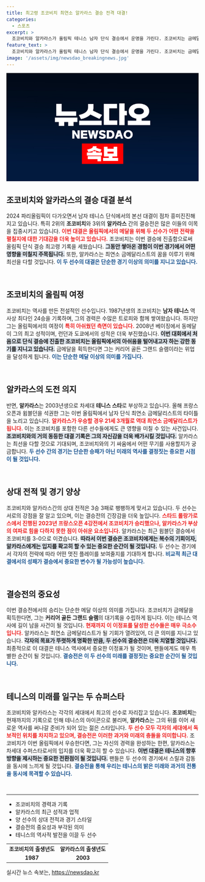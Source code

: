 ```yaml
---
title: 최고령 조코비치 최연소 알카라스 결승 전격 대결!
categories:
  - 스포츠
excerpt: >
  조코비치와 알카라스가 올림픽 테니스 남자 단식 결승에서 운명을 가린다. 조코비치는 금메달을 획득할 경우 커리어 골든 그랜드 슬램에 도전하고, 알카라스는 최연소 금메달리스트의 꿈을 꾀한다. 전대미문의 대결, 놓치지 마세요!
feature_text: >
  조코비치와 알카라스가 올림픽 테니스 남자 단식 결승에서 운명을 가린다. 조코비치는 금메달을 획득할 경우 커리어 골든 그랜드 슬램에 도전하고, 알카라스는 최연소 금메달리스트의 꿈을 꾀한다. 전대미문의 대결, 놓치지 마세요!
image: '/assets/img/newsdao_breakingnews.jpg'
---
```


<p><img src="/assets/img/newsdao_breakingnews.jpg" alt="cryptoinkorea 속보" /></p>

<h2 data-ke-size="size26">조코비치와 알카라스의 결승 대결 분석</h2>

<p data-ke-size="size16">2024 파리올림픽이 다가오면서 남자 테니스 단식에서의 본선 대결이 점차 흥미진진해지고 있습니다. 특히 2위의 <b>조코비치</b>와 3위의 <b>알카라스</b> 간의 결승전은 많은 이들의 이목을 집중시키고 있습니다. <b><span style="color: #ee2323;">이번 대결은 올림픽에서의 메달을 위해 두 선수가 어떤 전략을 펼칠지에 대한 기대감을 더욱 높이고 있습니다.</span></b> 조코비치는 이번 결승에 진출함으로써 올림픽 단식 결승 최고령 기록을 세웠습니다. <b><span style="background-color: #21538527;">그동안 쌓아온 경험이 이번 경기에서 어떤 영향을 미칠지 주목됩니다.</span></b> 또한, 알카라스는 최연소 금메달리스트의 꿈을 이루기 위해 최선을 다할 것입니다. <b><span style="color: #1a5490;">이 두 선수의 대결은 단순한 경기 이상의 의미를 지니고 있습니다.</span></b></p>

<p data-ke-size="size16">&nbsp;</p>

<h2 data-ke-size="size26">조코비치의 올림픽 여정</h2>

<p data-ke-size="size16">조코비치는 역사를 만든 전설적인 선수입니다. 1987년생의 조코비치는 <b>남자 테니스</b> 역사상 최다인 24승을 기록하며, 그의 경력은 수많은 트로피와 함께 쌓여왔습니다. 하지만 그는 올림픽에서의 여정이 <b><span style="color: #ee2323;">특히 아쉬웠던 측면이 있습니다.</span></b> 2008년 베이징에서 동메달이 그의 최고 성적이며, 런던과 도쿄에서의 성적은 더욱 부진했습니다. <b><span style="background-color: #21538527;">이번 대회에서 처음으로 단식 결승에 진출한 조코비치는 올림픽에서의 아쉬움을 털어내고자 하는 강한 동기를 지니고 있습니다.</span></b> 금메달을 획득한다면 그는 커리어 골든 그랜드 슬램이라는 위업을 달성하게 됩니다. <b><span style="color: #1a5490;">이는 단순한 메달 이상의 의미를 가집니다.</span></b></p>

<p data-ke-size="size16">&nbsp;</p>

<h2 data-ke-size="size26">알카라스의 도전 의지</h2>

<p data-ke-size="size16">반면, <b>알카라스</b>는 2003년생으로 차세대 <b>테니스 스타</b>로 부상하고 있습니다. 올해 프랑스오픈과 윔블던을 석권한 그는 이번 올림픽에서 남자 단식 최연소 금메달리스트의 타이틀을 노리고 있습니다. <b><span style="color: #ee2323;">알카라스가 우승할 경우 21세 3개월로 역대 최연소 금메달리스트가 됩니다.</span></b> 이는 조코비치를 포함한 다른 선수들에게도 큰 영향을 미칠 수 있는 사건입니다. <b><span style="background-color: #21538527;">조코비치와의 거의 동등한 대결 기록은 그의 자신감을 더욱 배가시킬 것입니다.</span></b> 알카라스는 최선을 다할 것으로 기대되며, 조코비치와의 기 싸움에서 어떤 무기를 사용할지가 궁금합니다. <b><span style="color: #1a5490;">두 선수 간의 경기는 단순한 승패가 아닌 미래의 역사를 결정짓는 중요한 시점이 될 것입니다.</span></b></p>

<p data-ke-size="size16">&nbsp;</p>

<h2 data-ke-size="size26">상대 전적 및 경기 양상</h2>

<p data-ke-size="size16">조코비치와 알카라스간의 상대 전적은 3승 3패로 팽팽하게 맞서고 있습니다. 두 선수는 서로의 강점을 잘 알고 있으며, 이는 결승전의 긴장감을 더욱 높입니다. <b><span style="color: #ee2323;">스타드 롤랑가로스에서 진행된 2023년 프랑스오픈 4강전에서 조코비치가 승리했으나, 알카라스가 부상의 여파로 힘을 다하지 못한 점이 아쉬운 요소입니다.</span></b> 알카라스는 최근 윔블던 결승에서 조코비치를 3-0으로 이겼습니다. <b><span style="background-color: #21538527;">따라서 이번 결승은 조코비치에게는 복수의 기회이자, 알카라스에게는 입지를 확고히 할 수 있는 중요한 순간이 될 것입니다.</span></b> 두 선수는 경기에서 각자의 전략에 따라 어떤 멋진 플레이를 보여줄지를 기대하게 합니다. <b><span style="color: #1a5490;">비교적 최근 대결에서의 성패가 결승에서 중요한 변수가 될 가능성이 높습니다.</span></b></p>

<p data-ke-size="size16">&nbsp;</p>

<h2 data-ke-size="size26">결승전의 중요성</h2>

<p data-ke-size="size16">이번 결승전에서의 승리는 단순한 메달 이상의 의미를 가집니다. 조코비치가 금메달을 획득한다면, 그는 <b>커리어 골든 그랜드 슬램</b>의 대기록을 수립하게 됩니다. 이는 테니스 역사에 길이 남을 사건이 될 것입니다. <b><span style="color: #ee2323;">현재까지 이 이정표를 달성한 선수들은 매우 극소수입니다.</span></b> 알카라스는 최연소 금메달리스트가 될 기회가 열려있어, 더 큰 의미를 지니고 있습니다. <b><span style="background-color: #21538527;">각자의 목표가 뚜렷하게 명확한 만큼, 두 선수의 결승전은 더욱 치열할 것입니다.</span></b> 최종적으로 이 대결은 테니스 역사에서 중요한 이정표가 될 것이며, 팬들에게도 매우 특별한 순간이 될 것입니다. <b><span style="color: #1a5490;">결승전은 이 두 선수의 미래를 결정짓는 중요한 순간이 될 것입니다.</span></b></p>

<p data-ke-size="size16">&nbsp;</p>

<h2 data-ke-size="size26">테니스의 미래를 일구는 두 슈퍼스타</h2>

<p data-ke-size="size16">조코비치와 알카라스는 각각의 세대에서 최고의 선수로 자리잡고 있습니다. <b>조코비치</b>는 현재까지의 기록으로 인해 테니스의 아이콘으로 불리며, <b>알카라스</b>는 그의 뒤를 이어 새로운 역사를 써나갈 준비가 되어 있는 젊은 스타입니다. <b><span style="color: #ee2323;">두 선수 모두 각자의 세대에서 독보적인 위치를 차지하고 있으며, 결승전은 이러한 과거와 미래의 충돌을 의미합니다.</span></b> 조코비치가 이번 올림픽에서 우승한다면, 그는 자신의 경력을 완성하는 한편, 알카라스는 차세대 수퍼스타로서의 입지를 더욱 확고히 할 수 있습니다. <b><span style="background-color: #21538527;">이번 대결은 테니스의 향후 방향을 제시하는 중요한 전환점이 될 것입니다.</span></b> 팬들은 두 선수의 경기에서 스릴과 감동을 동시에 느끼게 될 것입니다. <b><span style="color: #1a5490;">결승전을 통해 우리는 테니스의 밝은 미래와 과거의 전통을 동시에 목격할 수 있습니다.</span></b></p> 

<p data-ke-size="size16">&nbsp;</p>

<hr />

<ul>
    <li>조코비치의 경력과 기록</li>
    <li>알카라스의 최근 성적과 업적</li>
    <li>양 선수의 상대 전적과 경기 스타일</li>
    <li>결승전의 중요성과 부각된 의미</li>
    <li>테니스의 역사적 발전을 이끌 두 선수</li>
</ul>

<table style="width: 100%; border-collapse: collapse;">
    <tr>
        <td style="text-align: center; height: 17px;"><b>조코비치의 출생년도</b></td>
        <td style="text-align: center; height: 17px;"><b>알카라스의 출생년도</b></td>
    </tr>
    <tr>
        <td style="text-align: center; height: 17px;"><b>1987</b></td>
        <td style="text-align: center; height: 17px;"><b>2003</b></td>
    </tr>
</table>
실시간 뉴스 속보는, <a href="https://newsdao.kr" rel="dofollow">https://newsdao.kr</a>



